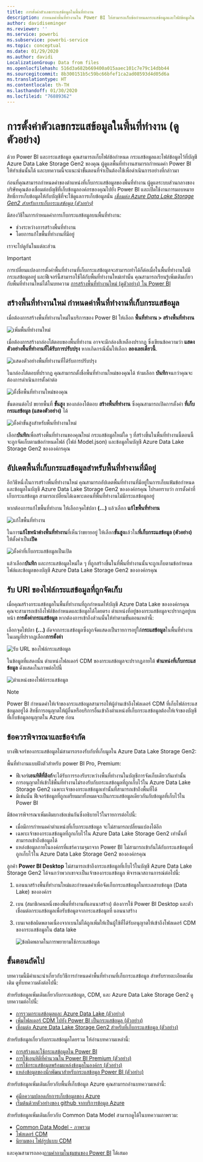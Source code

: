 ```yaml
---
title: การตั้งค่าตัวเลขกระแสข้อมูลในพื้นที่ทำงาน
description: กำหนดค่าพื้นที่ทำงานใน Power BI ให้สามารถเก็บข้อกำหนดกระแสข้อมูลและไฟล์ข้อมูลใน Azure Data Lake Storage รุ่น2
author: davidiseminger
ms.reviewer: ''
ms.service: powerbi
ms.subservice: powerbi-service
ms.topic: conceptual
ms.date: 01/29/2020
ms.author: davidi
LocalizationGroup: Data from files
ms.openlocfilehash: 516d3a682b669400a015aaec101c7e79c14dbb44
ms.sourcegitcommit: 8b300151b5c59bc66bfef1ca2ad08593d4d05d6a
ms.translationtype: HT
ms.contentlocale: th-TH
ms.lasthandoff: 01/30/2020
ms.locfileid: "76889362"
---
```

# <a name="configure-workspace-dataflow-settings-preview"></a>การตั้งค่าตัวเลขกระแสข้อมูลในพื้นที่ทำงาน (ดูตัวอย่าง)

ด้วย Power BI และกระแสข้อมูล คุณสามารถเก็บไฟล์ข้อกำหนด กระแสข้อมูลและไฟล์ข้อมูลไว้ที่บัญชี Azure Data Lake Storage Gen2 ของคุณ ผู้ดูแลพื้นที่ทำงานสามารถกำหนดค่า Power BI ให้ทำเช่นนั้นได้ และบทความนี้จะแนะนำขั้นตอนที่จำเป็นต้องใช้เพื่อดำเนินการอย่างที่กล่าวมา 

ก่อนที่คุณสามารถกำหนดค่าของตำแหน่งที่เก็บกระแสข้อมูลของพื้นที่ทำงาน ผู้ดูแลระบบส่วนกลางของบริษัทคุณต้องเชื่อมต่อบัญชีที่เก็บข้อมูลองค์กรของคุณไปยัง Power BI และเปิดใช้งานการมอบหมายสิทธิ์การเก็บข้อมูลให้กับบัญชีที่จะใช้ดูแลการเก็บข้อมูลนั่น *[เชื่อมต่อ Azure Data Lake Storage Gen2 สำหรับการเก็บกระแสข้อมูล (ตัวอย่าง) ](service-dataflows-connect-azure-data-lake-storage-gen2.md)* 

มีสองวิธีในการกำหนดค่าการเก็บกระแสข้อมูลบนพื้นที่ทำงาน: 

* ช่วงระหว่างการสร้างพื้นที่ทำงาน
* โดยการแก้ไขพื้นที่ทำงานที่มีอยู่

เราจะไปดูกันในแต่ละส่วน 

> [!IMPORTANT]
> การเปลี่ยนแปลงการตั้งค่าพื้นที่ทำงานที่เก็บกระแสข้อมูลจะสามารถทำได้ก็ต่อเมื่อในพื้นที่ทำงานไม่มีกระแสข้อมูลอยู่ และฟีเจอร์นี้สามารถใช้ได้กับพื้นที่ทำงานใหม่เท่านั้น คุณสามารถเรียนรู้เพิ่มเติมเกี่ยวกับพื้นที่ทำงานใหม่ได้ในบทความ [การสร้างพื้นที่ทำงานใหม่ (ดูตัวอย่าง) ใน Power BI](service-create-the-new-workspaces.md)

## <a name="create-a-new-workspace-configure-its-dataflow-storage"></a>สร้างพื้นที่ทำงานใหม่ กำหนดค่าพื้นที่ทำงานที่เก็บกระแสข้อมูล

เมื่อต้องการสร้างพื้นที่ทำงานใหม่ในบริการของ Power BI ให้เลือก **พื้นที่ทำงาน > สร้างพื้นที่ทำงาน**

![เพิ่มพื้นที่ทำงานใหม่](media/service-dataflows-configure-workspace-storage-settings/dataflow-storage-settings_01.jpg)

เมื่อต้องการสร้างกล่องโต้ตอบของพื้นที่ทำงาน อาจจะมีกล่องสีเหลืองปรากฏ ซึ่งเขียนข้อความว่า **แสดงตัวอย่างพื้นที่ทำงานที่ได้รับการปรับปรุง** หากเกิดกรณีนั้นให้เลือก **ลองเลยเดี๋ยวนี้**.

![แสดงตัวอย่างพื้นที่ทำงานที่ได้รับการปรับปรุง](media/service-dataflows-configure-workspace-storage-settings/dataflow-storage-settings_02.jpg)

ในกล่องโต้ตอบที่ปรากฏ คุณสามารถตั้งชื่อพื้นที่ทำงานใหม่ของคุณได้ ห้ามเลือก **บันทึก**จนกว่าคุณจะต้องการดำเนินการตั้งค่าต่อ

![ตั้งชื่อพื้นที่ทำงานใหม่ของคุณ](media/service-dataflows-configure-workspace-storage-settings/dataflow-storage-settings_03.jpg)

ขั้นตอนต่อไป ขยายพื้นที่ **ขั้นสูง** ของกล่องโต้ตอบ **สร้างพื้นที่ทำงาน** ซึ่งคุณสามารถเปิดการตั้งค่า **ที่เก็บกระแสข้อมูล (แสดงตัวอย่าง)** ได้

![ตั้งค่าขั้นสูงสำหรับพื้นที่ทำงานใหม่](media/service-dataflows-configure-workspace-storage-settings/dataflow-storage-settings_04.jpg)

เลือก**บันทึก**เพื่อสร้างพื้นที่ทำงานของคุณใหม่ กระแสข้อมูลใหม่ใด ๆ ที่สร้างขึ้นในพื้นที่ทำงานนี้ตอนนี้จะถูกจัดเก็บตามข้อกำหนดไฟล์ (ไฟล์ Model.json) และข้อมูลในบัญชี Azure Data Lake Storage Gen2 ขององค์กรคุณ 

## <a name="update-dataflow-storage-for-an-existing-workspace"></a>อัปเดตพื้นที่เก็บกระแสข้อมูลสำหรับพื้นที่ทำงานที่มีอยู่

อีกวิธีหนึ่งในการสร้างพื้นที่ทำงานใหม่ คุณสามารถอัปเดตพื้นที่ทำงานที่มีอยู่ในการเก็บแฟ้มข้อกำหนดและข้อมูลในบัญชี Azure Data Lake Storage Gen2 ขององค์กรคุณ โปรดทราบว่า การตั้งค่าที่เก็บกระแสข้อมูล สามารถเปลี่ยนได้เฉพาะตอนที่พื้นที่ทำงานไม่มีกระแสข้อมูลอยู่

หากต้องการแก้ไขพื้นที่ทำงาน ให้เลือกจุดไข่ปลา **(...)** แล้วเลือก **แก้ไขพื้นที่ทำงาน** 

![แก้ไขพื้นที่ทำงาน](media/service-dataflows-configure-workspace-storage-settings/dataflow-storage-settings_05.jpg)

ในการ**แก้ไขหน้าต่างพื้นที่ทำงาน**ที่เห็นว่าขยายอยู่ ให้เลือก**ขั้นสูง**แล้วใน**ที่เก็บกระแสข้อมูล (ตัวอย่าง)** ให้ตั้งค่าเป็น**เปิด** 

![ตั้งค่าที่เก็บกระแสข้อมูลเป็นเปิด](media/service-dataflows-configure-workspace-storage-settings/dataflow-storage-settings_06.jpg)

แล้วเลือก**บันทึก** และกระแสข้อมูลใหม่ใด ๆ ที่ถูกสร้างขึ้นในที่พื้นที่ทำงานนั้นจะถูกเก็บตามข้อกำหนดไฟล์และข้อมูลของบัญชี Azure Data Lake Storage Gen2 ขององค์กรคุณ


## <a name="get-the-uri-of-stored-dataflow-files"></a>รับ URI ของไฟล์กระแสข้อมูลที่ถูกจัดเก็บ

เมื่อคุณสร้างกระแสข้อมูลในพื้นที่ทำงานที่ถูกกำหนดให้บัญชี Azure Data Lake ขององค์กรคุณ คุณจะสามารถเข้าถึงไฟล์ข้อกำหนดและข้อมูลได้โดยตรง ตำแหน่งที่อยู่ของกระแสข้อมูลจะปรากฏอยู่บนหน้า **การตั้งค่ากระแสข้อมูล** หากต้องการเข้าถึงส่วนนั้นให้ทำตามขั้นตอนเหล่านี้:

เลือกจุดไข่ปลา **(...)** ถัดจากกระแสข้อมูลซึ่งถูกจัดแสดงเป็นรายการอยู่ใต้**กระแสข้อมูล**ในพื้นที่ทำงาน ในเมนูที่ปรากฏเลือก**การตั้งค่า**

![รับ URL ของไฟล์กระแสข้อมูล](media/service-dataflows-configure-workspace-storage-settings/dataflow-storage-settings_07.jpg)

ในข้อมูลที่แสดงนั้น ตำแหน่งโฟลเดอร์ CDM ของกระแสข้อมูลจะปรากฏภายใต้ **ตำแหน่งที่เก็บกระแสข้อมูล** ดังแสดงในภาพต่อไปนี้

![ตำแหน่งของไฟล์กระแสข้อมูล](media/service-dataflows-configure-workspace-storage-settings/dataflow-storage-settings_08.jpg)

> [!NOTE]
> Power BI กำหนดค่าให้เจ้าของกระแสข้อมูลสามารถให้ผู้อ่านเข้าถึงโฟลเดอร์ CDM ที่เก็บไฟล์กระแสข้อมูลอยู่ได้ สิทธิ์การอนุญาตให้ผู้อื่นหรือบริการอื่นเข้าถึงตำแหน่งที่เก็บกระแสข้อมูลต้องให้เจ้าของบัญชีที่เก็บข้อมูลอนุญาตใน Azure ก่อน



## <a name="considerations-and-limitations"></a>ข้อควรพิจารณาและข้อจำกัด

บางฟีเจอร์ของกระแสข้อมูลไม่สามารถรองรับกับที่เก็บมูลใน Azure Data Lake Storage Gen2: 

พื้นที่ทำงานแบบฝังตัวสำหรับ power BI Pro, Premium:
* ฟีเจอร์**เอนทิตีที่ลิงก์**จะได้รับการรองรับระหว่างพื้นที่ทำงานในบัญชีการจัดเก็บเดียวกันเท่านั้น
* การอนุญาตให้เข้าใช้พื้นที่ทำงานไม่รองรับกับกระแสข้อมูลที่ถูกเก็บไว้ใน Azure Data Lake Storage Gen2 เฉพาะเจ้าของกระแสข้อมูลเท่านั้นที่สามารถเข้าถึงพื้นที่ได้
* มิเช่นนั้น ฟีเจอร์ข้อมูลที่ถูกเตรียมมาทั้งหมดจะเป็นกระแสข้อมูลเดียวกันกับข้อมูลที่เก็บไว้ใน Power BI


มีข้อควรพิจารณาเพิ่มเติมบางข้อเช่นกันซึ่งอธิบายไว้ในรายการต่อไปนี้:

* เมื่อมีการกำหนดค่าตำแหน่งที่เก็บกระแสข้อมูล จะไม่สามารถเปลี่ยนแปลงได้อีก
* เฉพาะเจ้าของกระแสข้อมูลที่ถูกเก็บไว้ใน Azure Data Lake Storage Gen2 เท่านั้นที่สามารถเข้าถึงข้อมูลได้
* แหล่งข้อมูลภายในองค์กรที่แชร์ความจุมาจาก Power BI ไม่สามารถเข้ากันได้กับกระแสข้อมูลที่ถูกเก็บไว้ใน Azure Data Lake Storage Gen2 ขององค์กรคุณ

ลูกค้า **Power BI Desktop** ไม่สามารถเข้าถึงกระแสข้อมูลที่เก็บไว้ในบัญชี Azure Data Lake Storage Gen2 ได้จนกว่าพวกเขาจะเป็นเจ้าของกระแสข้อมูล พิจารณาสถานการณ์ต่อไปนี้:

1.  แอนนาสร้างพื้นที่ทำงานใหม่และกำหนดค่าเพื่อจัดเก็บกระแสข้อมูลในทะเลสาบข้อมูล (Data Lake) ขององค์กร
2.  เบน (สมาชิกคนหนึ่งของพื้นที่ทำงานที่แอนนาสร้าง) ต้องการใช้ Power BI Desktop และตัวเชื่อมต่อกระแสข้อมูลเพื่อรับข้อมูลจากกระแสข้อมูลที่ แอนนาสร้าง
3.  เบนเจอข้อผิดพลาดเนื่องจากเบนไม่ได้ถูกเพิ่มให้เป็นผู้ใช้ที่ได้รับอนุญาตให้เข้าถึงโฟลเดอร์ CDM ของกระแสข้อมูลใน data lake

    ![ข้อผิดพลาดในการพยายามใช้กระแสข้อมูล](media/service-dataflows-configure-workspace-storage-settings/dataflow-storage-settings_08.jpg)


## <a name="next-steps"></a>ขั้นตอนถัดไป

บทความนี้มีคำแนะนำเกี่ยวกับวิธีการกำหนดค่าพื้นที่ทำงานที่เก็บกระแสข้อมูล สำหรับรายละเอียดเพิ่มเติม ดูที่บทความดังต่อไปนี้:

สำหรับข้อมูลเพิ่มเติมเกี่ยวกับกระแสข้อมูล, CDM, และ Azure Data Lake Storage Gen2 ดูบทความต่อไปนี้:

* [ การรวมกระแสข้อมูลและ Azure Data Lake (ตัวอย่าง)](service-dataflows-azure-data-lake-integration.md)
* [เพิ่มโฟลเดอร์ CDM ไปยัง Power BI เป็นกระแสข้อมูล (ตัวอย่าง)](service-dataflows-add-cdm-folder.md)
* [เชื่อมต่อ Azure Data Lake Storage Gen2 สำหรับที่เก็บกระแสข้อมูล (ตัวอย่าง)](service-dataflows-connect-azure-data-lake-storage-gen2.md)

สำหรับข้อมูลเกี่ยวกับกระแสข้อมูลโดยรวม ให้อ่านบทความเหล่านี้:

* [การสร้างและใช้กระแสข้อมูลใน Power BI](service-dataflows-create-use.md)
* [การใช้เอนทิตีที่คำนวณใน Power BI Premium (ตัวอย่าง)](service-dataflows-computed-entities-premium.md)
* [การใช้กระแสข้อมูลพร้อมแหล่งข้อมูลในองค์กร (ตัวอย่าง)](service-dataflows-on-premises-gateways.md)
* [แหล่งข้อมูลของนักพัฒนาสำหรับกระแสข้อมูล Power BI (ตัวอย่าง)](service-dataflows-developer-resources.md)

สำหรับข้อมูลเพิ่มเติมเกี่ยวกับพื้นที่เก็บข้อมูล Azure คุณสามารถอ่านบทความเหล่านี้:

* [คู่มือความปลอดภัยการเก็บข้อมูลของ Azure](https://docs.microsoft.com/azure/storage/common/storage-security-guide)
* [เริ่มต้นด้วยตัวอย่างของ github จากบริการข้อมูล Azure](https://aka.ms/cdmadstutorial)

สำหรับข้อมูลเพิ่มเติมเกี่ยวกับ Common Data Model สามารถดูได้ในบทความภาพรวม:

* [Common Data Model - ภาพรวม](https://docs.microsoft.com/powerapps/common-data-model/overview)
* [โฟลเดอร์ CDM ](https://go.microsoft.com/fwlink/?linkid=2045304)
* [นิยามของ ไฟล์รูปแบบ CDM](https://go.microsoft.com/fwlink/?linkid=2045521)

และคุณสามารถลอง[ถามคำถามในชุมชนของ Power BI](https://community.powerbi.com/) ได้เสมอ
